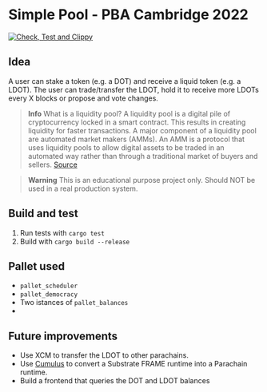# Simple Pool - PBA Cambridge 2022

[![Check, Test and Clippy](https://github.com/lrazovic/lrazovic_pallet/actions/workflows/check-and-lint.yaml/badge.svg)](https://github.com/lrazovic/lrazovic_pallet/actions/workflows/check-and-lint.yaml)

## Idea
A user can stake a token (e.g. a DOT) and receive a liquid token (e.g. a LDOT). The user can trade/transfer the LDOT, hold it to receive more LDOTs every X blocks or propose and vote changes.

> **Info**
> What is a liquidity pool? A liquidity pool is a digital pile of cryptocurrency locked in a smart contract. This results in creating liquidity for faster transactions. A major component of a liquidity pool are automated market makers (AMMs). An AMM is a protocol that uses liquidity pools to allow digital assets to be traded in an automated way rather than through a traditional market of buyers and sellers.
> [Source](https://www.coindesk.com/learn/what-are-liquidity-pools/)

> **Warning**
> This is an educational purpose project only. Should NOT be used in a real production system.

## Build and test

1. Run tests with `cargo test`
2. Build with `cargo build --release`

## Pallet used

+ `pallet_scheduler`
+ `pallet_democracy`
+ Two istances of `pallet_balances `
+ 

## Future improvements

+ Use XCM to transfer the LDOT to other parachains.
+ Use [Cumulus](https://github.com/paritytech/cumulus) to convert a Substrate FRAME runtime into a Parachain runtime. 
+ Build a frontend that queries the DOT and LDOT balances
